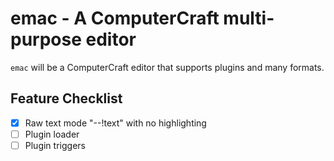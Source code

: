 # emac - A ComputerCraft multi-purpose editor #

`emac` will be a ComputerCraft editor that supports plugins and many formats.

## Feature Checklist ##
- [X] Raw text mode "--!text" with no highlighting
- [ ] Plugin loader
- [ ] Plugin triggers
